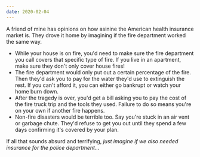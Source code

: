 ```yaml
---
date: 2020-02-04
---
```


A friend of mine has opinions on how asinine the American health insurance market is. They drove it home by imagining if the fire department worked the same way.

* While your house is on fire, you'd need to make sure the fire department you call covers that specific type of fire. If you live in an apartment, make sure they don't only cover house fires!
* The fire department would only put out a certain percentage of the fire. Then they'd ask you to pay for the water they'd use to extinguish the rest. If you can't afford it, you can either go bankrupt or watch your home burn down.
* After the tragedy is over, you'd get a bill asking you to pay the cost of the fire truck trip and the tools they used. Failure to do so means you're on your own if another fire happens.
* Non-fire disasters would be terrible too. Say you're stuck in an air vent or garbage chute. They'd refuse to get you out until they spend a few days confirming it's covered by your plan.

If all that sounds absurd and terrifying, _just imagine if we also needed insurance for the police department..._
